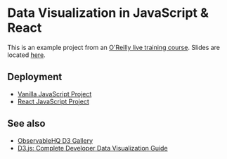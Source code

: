 # Data Visualization in JavaScript & React

This is an example project from an [O'Reilly live training course](https://learning.oreilly.com/live-events/data-visualization-in-javascript-and-react/0636920062901/0636920067667/). Slides are located [here](https://on24static.akamaized.net/event/35/56/10/5/rt/1/documents/resourceList1642609030617/datavistraining.pdf).

## Deployment

* [Vanilla JavaScript Project](https://hayleyskyland.github.io/data-vis/js-client/) 
* [React JavaScript Project](https://data-vis-react.surge.sh/) 

## See also

* [ObservableHQ D3 Gallery](https://observablehq.com/@d3/gallery)
* [D3.js: Complete Developer Data Visualization Guide](https://learning.oreilly.com/videos/d3-js-complete-developer/9781800565692/)